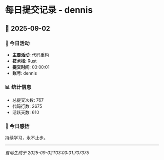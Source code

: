 # 每日提交记录 - dennis

## 📅 2025-09-02

### 🎯 今日活动
- **主要活动**: 代码重构
- **技术栈**: Rust
- **提交时间**: 03:00:01
- **账号**: dennis

### 📊 统计信息
- 总提交次数: 767
- 代码行数: 2675
- 活跃天数: 610

### 💭 今日感悟
持续学习，永不止步。

---
*自动生成于 2025-09-02T03:00:01.707375*
